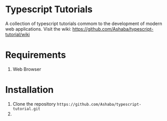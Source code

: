 # Typescript Tutorials
A collection of typescript tutorials commom to the development of modern web applications.
Visit the wiki: https://github.com/Ashaba/typescript-tutorial/wiki

# Requirements
1. Web Browser

# Installation
1. Clone the repository ```https://github.com/Ashaba/typescript-tutorial.git```
2. 
